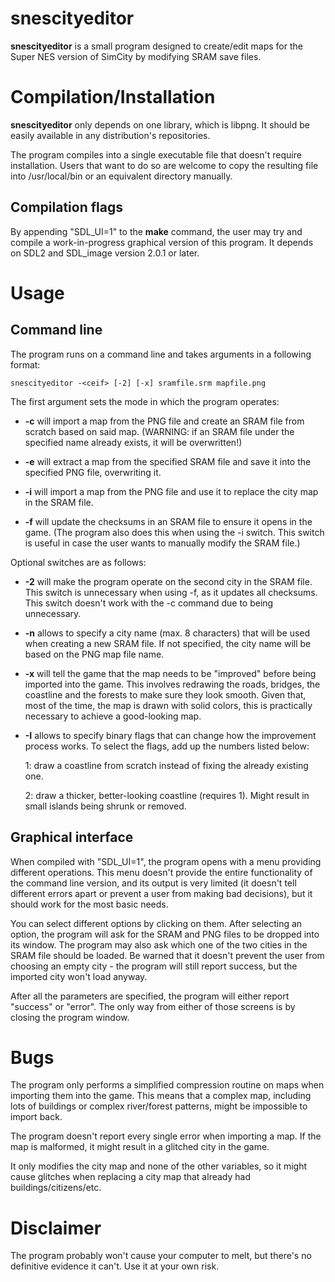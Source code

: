 # snescityeditor

**snescityeditor** is a small program designed to create/edit maps for the Super NES version of SimCity by modifying SRAM save files.

# Compilation/Installation

**snescityeditor** only depends on one library, which is libpng. It should be easily available in any distribution's repositories.

The program compiles into a single executable file that doesn't require installation. Users that want to do so are welcome to copy the resulting file into /usr/local/bin or an equivalent directory manually.

## Compilation flags

By appending "SDL\_UI=1" to the **make** command, the user may try and compile a work-in-progress graphical version of this program. It depends on SDL2 and SDL\_image version 2.0.1 or later.

# Usage

## Command line

The program runs on a command line and takes arguments in a following format:

    snescityeditor -<ceif> [-2] [-x] sramfile.srm mapfile.png

The first argument sets the mode in which the program operates:

* **-c** will import a map from the PNG file and create an SRAM file from scratch based on said map. (WARNING: if an SRAM file under the specified name already exists, it will be overwritten!)

* **-e** will extract a map from the specified SRAM file and save it into the specified PNG file, overwriting it.

* **-i** will import a map from the PNG file and use it to replace the city map in the SRAM file.

* **-f** will update the checksums in an SRAM file to ensure it opens in the game. (The program also does this when using the -i switch. This switch is useful in case the user wants to manually modify the SRAM file.)

Optional switches are as follows:

* **-2** will make the program operate on the second city in the SRAM file. This switch is unnecessary when using -f, as it updates all checksums. This switch doesn't work with the -c command due to being unnecessary.

* **-n** allows to specify a city name (max. 8 characters) that will be used when creating a new SRAM file. If not specified, the city name will be based on the PNG map file name.

* **-x** will tell the game that the map needs to be "improved" before being imported into the game. This involves redrawing the roads, bridges, the coastline and the forests to make sure they look smooth. Given that, most of the time, the map is drawn with solid colors, this is practically necessary to achieve a good-looking map.

* **-I** allows to specify binary flags that can change how the improvement process works. To select the flags, add up the numbers listed below:

  1: draw a coastline from scratch instead of fixing the already existing one.

  2: draw a thicker, better-looking coastline (requires 1). Might result in small islands being shrunk or removed.

## Graphical interface

When compiled with "SDL\_UI=1", the program opens with a menu providing different operations. This menu doesn't provide the entire functionality of the command line version, and its output is very limited (it doesn't tell different errors apart or prevent a user from making bad decisions), but it should work for the most basic needs.

You can select different options by clicking on them. After selecting an option, the program will ask for the SRAM and PNG files to be dropped into its window. The program may also ask which one of the two cities in the SRAM file should be loaded. Be warned that it doesn't prevent the user from choosing an empty city - the program will still report success, but the imported city won't load anyway.

After all the parameters are specified, the program will either report "success" or "error". The only way from either of those screens is by closing the program window.

# Bugs

The program only performs a simplified compression routine on maps when importing them into the game. This means that a complex map, including lots of buildings or complex river/forest patterns, might be impossible to import back.

The program doesn't report every single error when importing a map. If the map is malformed, it might result in a glitched city in the game.

It only modifies the city map and none of the other variables, so it might cause glitches when replacing a city map that already had buildings/citizens/etc. 

# Disclaimer

The program probably won't cause your computer to melt, but there's no definitive evidence it can't. Use it at your own risk.
